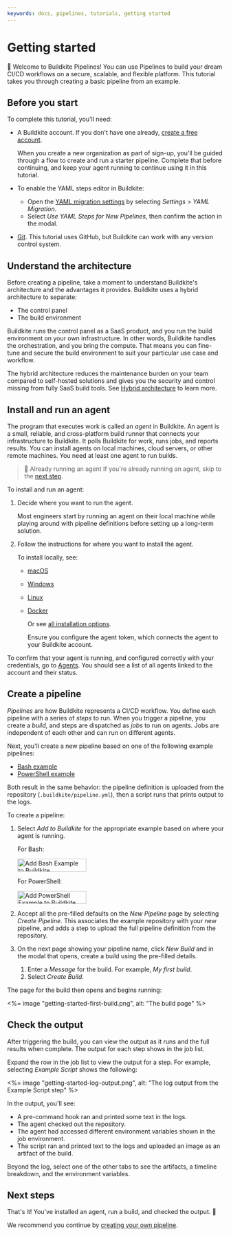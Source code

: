 ```yaml
---
keywords: docs, pipelines, tutorials, getting started
---
```


# Getting started

👋 Welcome to Buildkite Pipelines! You can use Pipelines to build your dream CI/CD workflows on a secure, scalable, and flexible platform. This tutorial takes you through creating a basic pipeline from an example.

## Before you start

To complete this tutorial, you'll need:

- A Buildkite account. If you don't have one already, <a href="<%= url_helpers.signup_path %>">create a free account</a>.

    When you create a new organization as part of sign-up, you'll be guided through a flow to create and run a starter pipeline. Complete that before continuing, and keep your agent running to continue using it in this tutorial.

- To enable the YAML steps editor in Buildkite:

  * Open the [YAML migration settings](https://buildkite.com/organizations/~/pipeline-migration) by selecting _Settings_ > _YAML Migration_.
  * Select _Use YAML Steps for New Pipelines_, then confirm the action in the modal.

- [Git](https://git-scm.com/downloads). This tutorial uses GitHub, but Buildkite can work with any version control system.

## Understand the architecture

Before creating a pipeline, take a moment to understand Buildkite's architecture and the advantages it provides. Buildkite uses a hybrid architecture to separate:

- The control panel
- The build environment

Buildkite runs the control panel as a SaaS product, and you run the build environment on your own infrastructure. In other words, Buildkite handles the orchestration, and you bring the compute. That means you can fine-tune and secure the build environment to suit your particular use case and workflow.

The hybrid architecture reduces the maintenance burden on your team compared to self-hosted solutions and gives you the security and control missing from fully SaaS build tools. See [Hybrid architecture](/docs/pipelines/architecture) to learn more.

## Install and run an agent

The program that executes work is called an _agent_ in Buildkite. An agent is a small, reliable, and cross-platform build runner that connects your infrastructure to Buildkite. It polls Buildkite for work, runs jobs, and reports results. You can install agents on local machines, cloud servers, or other remote machines. You need at least one agent to run builds.

>📘 Already running an agent
> If you're already running an agent, skip to the [next step](#create-a-pipeline).

To install and run an agent:

1. Decide where you want to run the agent.

    Most engineers start by running an agent on their local machine while playing around with pipeline definitions before setting up a long-term solution.

1. Follow the instructions for where you want to install the agent.

    To install locally, see:
   * [macOS](/docs/agent/v3/macos#installation)
   * [Windows](/docs/agent/v3/windows#automated-install-with-powershell)
   * [Linux](/docs/agent/v3/linux#installation)
   * [Docker](/docs/agent/v3/docker#running-using-docker)

     Or see [all installation options](/docs/agent/v3/installation).

     Ensure you configure the agent token, which connects the agent to your Buildkite account.

To confirm that your agent is running, and configured correctly with your credentials, go to [Agents](https://buildkite.com/organizations/~/agents). You should see a list of all agents linked to the account and their status.

## Create a pipeline

_Pipelines_ are how Buildkite represents a CI/CD workflow. You define each pipeline with a series of _steps_ to run. When you trigger a pipeline, you create a _build_, and steps are dispatched as _jobs_ to run on agents. Jobs are independent of each other and can run on different agents.

Next, you'll create a new pipeline based on one of the following example pipelines:

- [Bash example](https://github.com/buildkite/bash-example/)
- [PowerShell example](https://github.com/buildkite/powershell-example/)

Both result in the same behavior: the pipeline definition is uploaded from the repository (`.buildkite/pipeline.yml`), then a script runs that prints output to the logs.

To create a pipeline:

1. Select _Add to Buildkite_ for the appropriate example based on where your agent is running.

    For Bash:

    <a class="inline-block" href="https://buildkite.com/new?template=https://github.com/buildkite/bash-example" target="_blank" rel="nofollow"><img src="https://buildkite.com/button.svg" alt="Add Bash Example to Buildkite" class="no-decoration" width="160" height="30"></a>

    For PowerShell:

    <a class="inline-block" href="https://buildkite.com/new?template=https://github.com/buildkite/powershell-example" target="_blank" rel="nofollow"><img src="https://buildkite.com/button.svg" alt="Add PowerShell Example to Buildkite" class="no-decoration" width="160" height="30"></a>

1. Accept all the pre-filled defaults on the _New Pipeline_ page by selecting _Create Pipeline_. This associates the example repository with your new pipeline, and adds a step to upload the full pipeline definition from the repository.
1. On the next page showing your pipeline name, click _New Build_ and in the modal that opens, create a build using the pre-filled details.

   1. Enter a _Message_ for the build. For example, _My first build_.
   1. Select _Create Build_.

The page for the build then opens and begins running:

<%= image "getting-started-first-build.png", alt: "The build page" %>

## Check the output

After triggering the build, you can view the output as it runs and the full results when complete. The output for each step shows in the job list.

Expand the row in the job list to view the output for a step. For example, selecting _Example Script_ shows the following:

<%= image "getting-started-log-output.png", alt: "The log output from the Example Script step" %>

In the output, you'll see:

- A pre-command hook ran and printed some text in the logs.
- The agent checked out the repository.
- The agent had accessed different environment variables shown in the job environment.
- The script ran and printed text to the logs and uploaded an image as an artifact of the build.

Beyond the log, select one of the other tabs to see the artifacts, a timeline breakdown, and the environment variables.

## Next steps

That's it! You've installed an agent, run a build, and checked the output. 🎉

We recommend you continue by [creating your own pipeline](/docs/pipelines/create-your-own).

